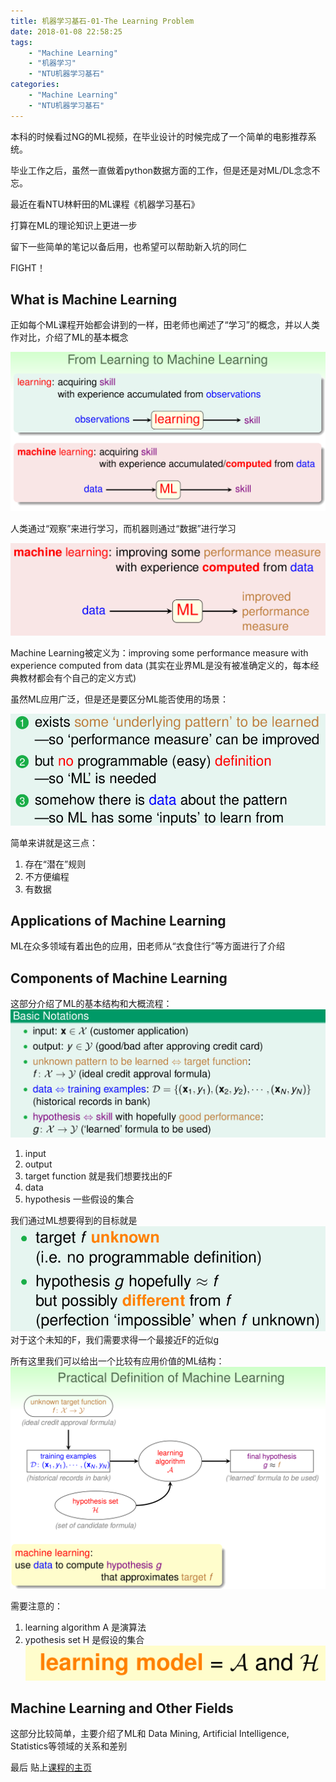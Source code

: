 ```yaml
---
title: 机器学习基石-01-The Learning Problem
date: 2018-01-08 22:58:25
tags: 
    - "Machine Learning"
    - "机器学习"
    - "NTU机器学习基石"
categories: 
    - "Machine Learning"
    - "NTU机器学习基石"
---
```

本科的时候看过NG的ML视频，在毕业设计的时候完成了一个简单的电影推荐系统。

毕业工作之后，虽然一直做着python数据方面的工作，但是还是对ML/DL念念不忘。

最近在看NTU林軒田的ML课程《机器学习基石》

打算在ML的理论知识上更进一步

留下一些简单的笔记以备后用，也希望可以帮助新入坑的同仁

FIGHT！

<!--more-->

## What is Machine Learning
正如每个ML课程开始都会讲到的一样，田老师也阐述了“学习”的概念，并以人类作对比，介绍了ML的基本概念

![Learning](机器学习基石-01-The-Learning-Problem/Learning.png)

人类通过“观察”来进行学习，而机器则通过“数据”进行学习

![ML](机器学习基石-01-The-Learning-Problem/ML.png)

Machine Learning被定义为：improving some performance measure with experience computed from data
(其实在业界ML是没有被准确定义的，每本经典教材都会有个自己的定义方式)

虽然ML应用广泛，但是还是要区分ML能否使用的场景：

![when_ML](机器学习基石-01-The-Learning-Problem/when_ML.png)

简单来讲就是这三点：
1. 存在“潜在”规则
2. 不方便编程
3. 有数据


## Applications of Machine Learning

ML在众多领域有着出色的应用，田老师从“衣食住行”等方面进行了介绍

## Components of Machine Learning

这部分介绍了ML的基本结构和大概流程：
![Formalize](机器学习基石-01-The-Learning-Problem/Formalize.png)

1. input
2. output
3. target function 就是我们想要找出的F
4. data
5. hypothesis 一些假设的集合

我们通过ML想要得到的目标就是
![hypothesis](机器学习基石-01-The-Learning-Problem/hypothesis.png)
对于这个未知的F，我们需要求得一个最接近F的近似g

所有这里我们可以给出一个比较有应用价值的ML结构：
![Practical Definition](机器学习基石-01-The-Learning-Problem/Practical_Definition.png)

需要注意的：
1. learning algorithm A 是演算法
2. ypothesis set H 是假设的集合
![learning model](机器学习基石-01-The-Learning-Problem/learning_model.png)


## Machine Learning and Other Fields

这部分比较简单，主要介绍了ML和 Data Mining, Artificial Intelligence, Statistics等领域的关系和差别

最后 贴上[课程的主页](https://www.csie.ntu.edu.tw/~htlin/)

